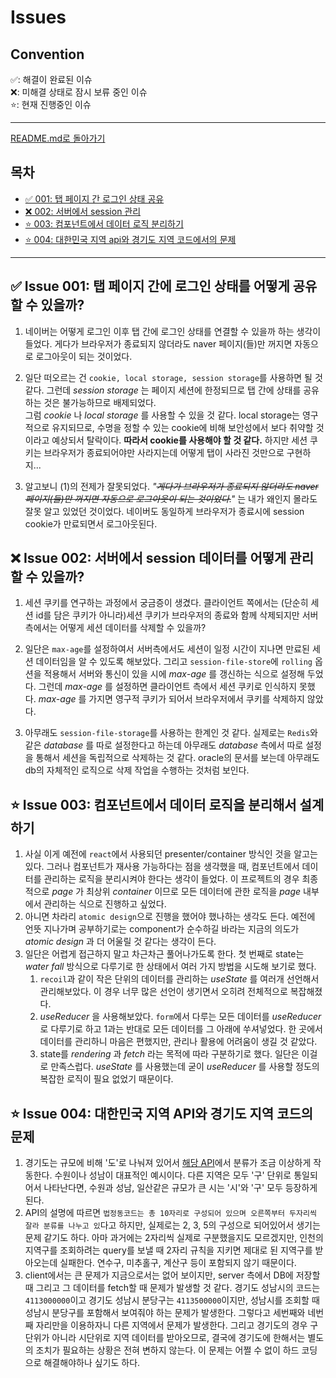 # Issues

## Convention

✅: 해결이 완료된 이슈<br/>
❌: 미해결 상태로 잠시 보류 중인 이슈<br/>
⭐️: 현재 진행중인 이슈

---

[README.md로 돌아가기](../README.md)

## 목차

- [✅ 001: 탭 페이지 간 로그인 상태 공유](#✅-issue-001-탭-페이지-간에-로그인-상태를-어떻게-공유할-수-있을까)
- [❌ 002: 서버에서 session 관리](#❌-issue-002-서버에서-session-데이터를-어떻게-관리할-수-있을까)
- [⭐️ 003: 컴포넌트에서 데이터 로직 분리하기](#⭐️-issue-003-컴포넌트에서-데이터-로직을-분리해서-설계하기)
- [⭐️ 004: 대한민국 지역 api와 경기도 지역 코드에서의 문제](#⭐️-issue-004-대한민국-지역-api와-경기도-지역-코드의-문제)

---

## ✅ Issue 001: 탭 페이지 간에 로그인 상태를 어떻게 공유할 수 있을까?

1. 네이버는 어떻게 로그인 이후 탭 간에 로그인 상태를 연결할 수 있을까 하는 생각이 들었다. 게다가 브라우저가 종료되지 않더라도 naver 페이지(들)만 꺼지면 자동으로 로그아웃이 되는 것이었다.

2. 일단 떠오르는 건 `cookie, local storage, session storage`를 사용하면 될 것 같다. 그런데 _session storage_ 는 페이지 세션에 한정되므로 탭 간에 상태를 공유하는 것은 불가능하므로 배제되었다.<br/>
   그럼 _cookie_ 나 _local storage_ 를 사용할 수 있을 것 같다.
   local storage는 영구적으로 유지되므로, 수명을 정할 수 있는 cookie에 비해 보안성에서 보다 취약할 것이라고 예상되서 탈락이다.
   **따라서 cookie를 사용해야 할 것 같다.** 하지만 세션 쿠키는 브라우저가 종료되어야만 사라지는데 어떻게 탭이 사라진 것만으로 구현하지...

3. 알고보니 (1)의 전제가 잘못되었다. _"~~게다가 브라우저가 종료되지 않더라도 naver 페이지(들)만 꺼지면 자동으로 로그아웃이 되는 것이었다.~~"_ 는 내가 왜인지 몰라도 잘못 알고 있었던 것이었다. 네이버도 동일하게 브라우저가 종료시에 session cookie가 만료되면서 로그아웃된다.

## ❌ Issue 002: 서버에서 session 데이터를 어떻게 관리할 수 있을까?

1. 세션 쿠키를 연구하는 과정에서 궁금증이 생겼다. 클라이언트 쪽에서는 (단순히 세션 id를 담은 쿠키가 아니라)세션 쿠키가 브라우저의 종료와 함께 삭제되지만 서버측에서는 어떻게 세션 데이터를 삭제할 수 있을까?

2. 일단은 `max-age`를 설정하여서 서버측에서도 세션이 일정 시간이 지나면 만료된 세션 데이터임을 알 수 있도록 해보았다. 그리고 `session-file-store`에 `rolling` 옵션을 적용해서 서버와 통신이 있을 시에 _max-age_ 를 갱신하는 식으로 설정해 두었다. 그런데 _max-age_ 를 설정하면 클라이언트 측에서 세션 쿠키로 인식하지 못했다. _max-age_ 를 가지면 영구적 쿠키가 되어서 브라우저에서 쿠키를 삭제하지 않았다.

3. 아무래도 `session-file-storage`를 사용하는 한계인 것 같다. 실제로는 `Redis`와 같은 _database_ 를 따로 설정한다고 하는데 아무래도 _database_ 측에서 따로 설정을 통해서 세션을 독립적으로 삭제하는 것 같다. oracle의 문서를 보는데 아무래도 db의 자체적인 로직으로 삭제 작업을 수행하는 것처럼 보인다.

## ⭐️ Issue 003: 컴포넌트에서 데이터 로직을 분리해서 설계하기

1. 사실 이게 예전에 `react`에서 사용되던 presenter/container 방식인 것을 알고는 있다. 그러나 컴포넌트가 재사용 가능하다는 점을 생각했을 때, 컴포넌트에서 데이터를 관리하는 로직을 분리시켜야 한다는 생각이 들었다. 이 프로젝트의 경우 최종적으로 _page_ 가 최상위 _container_ 이므로 모든 데이터에 관한 로직을 _page_ 내부에서 관리하는 식으로 진행하고 싶었다.
2. 아니면 차라리 `atomic design`으로 진행을 했어야 했나하는 생각도 든다. 예전에 언뜻 지나가며 공부하기로는 component가 순수하길 바라는 지금의 의도가 _atomic design_ 과 더 어울릴 것 같다는 생각이 든다.
3. 일단은 어렵게 접근하지 말고 차근차근 풀어나가도록 한다. 첫 번째로 state는 _water fall_ 방식으로 다루기로 한 상태에서 여러 가지 방법을 시도해 보기로 했다.
   1. `recoil`과 같이 작은 단위의 데이터를 관리하는 _useState_ 를 여러개 선언해서 관리해보았다. 이 경우 너무 많은 선언이 생기면서 오히려 전체적으로 복잡해졌다.
   2. _useReducer_ 을 사용해보았다. `form`에서 다루는 모든 데이터를 _useReducer_ 로 다루기로 하고 1과는 반대로 모든 데이터를 그 아래에 쑤셔넣었다. 한 곳에서 데이터를 관리하니 마음은 편했지만, 관리나 활용에 어려움이 생길 것 같았다.
   3. state를 _rendering_ 과 _fetch_ 라는 목적에 따라 구분하기로 했다. 일단은 이걸로 만족스럽다. _useState_ 를 사용했는데 굳이 _useReducer_ 를 사용할 정도의 복잡한 로직이 필요 없었기 때문이다.

## ⭐️ Issue 004: 대한민국 지역 API와 경기도 지역 코드의 문제

1. 경기도는 규모에 비해 '도'로 나눠져 있어서 [해당 API](https://juso.dev/docs/reg-code-api/)에서 분류가 조금 이상하게 작동한다. 수원이나 성남이 대표적인 예시이다. 다른 지역은 모두 '구' 단위로 통일되어서 나타난다면, 수원과 성남, 일산같은 규모가 큰 시는 '시'와 '구' 모두 등장하게 된다.
2. API의 설명에 따르면 `법정동코드는 총 10자리로 구성되어 있으며 오른쪽부터 두자리씩 잘라 분류를 나누고 있`다고 하지만, 실제로는 2, 3, 5의 구성으로 되어있어서 생기는 문제 같기도 하다. 아마 과거에는 2자리씩 실제로 구분했을지도 모르겠지만, 인천의 지역구를 조회하려는 query를 보낼 때 2자리 규칙을 지키면 제대로 된 지역구를 받아오는데 실패한다. 연수구, 미추홀구, 계산구 등이 포함되지 않기 때문이다.
3. client에서는 큰 문제가 지금으로서는 없어 보이지만, server 측에서 DB에 저장할 때 그리고 그 데이터를 fetch할 때 문제가 발생할 것 같다. 경기도 성남시의 코드는 `4113000000`이고 경기도 성남시 분당구는 `4113500000`이지만, 성남시를 조회할 때 성남시 분당구를 포함해서 보여줘야 하는 문제가 발생한다. 그렇다고 세번째와 네번째 자리만을 이용하자니 다른 지역에서 문제가 발생한다. 그리고 경기도의 경우 구단위가 아니라 시단위로 지역 데이터를 받아오므로, 결국에 경기도에 한해서는 별도의 조치가 필요하는 상황은 전혀 변하지 않는다. 이 문제는 어쩔 수 없이 하드 코딩으로 해결해야하나 싶기도 하다.

